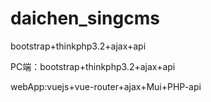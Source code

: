 # daichen_singcms
bootstrap+thinkphp3.2+ajax+api

PC端：bootstrap+thinkphp3.2+ajax+api

webApp:vuejs+vue-router+ajax+Mui+PHP-api
